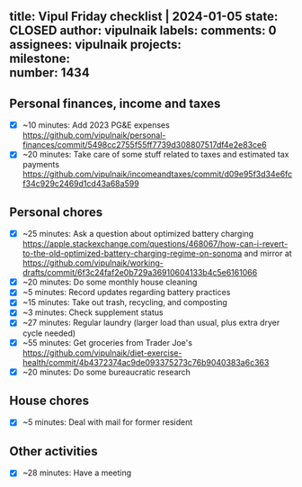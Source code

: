 title:	Vipul Friday checklist | 2024-01-05
state:	CLOSED
author:	vipulnaik
labels:	
comments:	0
assignees:	vipulnaik
projects:	
milestone:	
number:	1434
--
## Personal finances, income and taxes

- [x] ~10 minutes: Add 2023 PG&E expenses https://github.com/vipulnaik/personal-finances/commit/5498cc2755f55ff7739d308807517df4e2e83ce6
- [x] ~20 minutes: Take care of some stuff related to taxes and estimated tax payments  https://github.com/vipulnaik/incomeandtaxes/commit/d09e95f3d34e6fcf34c929c2469d1cd43a68a599

## Personal chores

- [x] ~25 minutes: Ask a question about optimized battery charging https://apple.stackexchange.com/questions/468067/how-can-i-revert-to-the-old-optimized-battery-charging-regime-on-sonoma and mirror at https://github.com/vipulnaik/working-drafts/commit/6f3c24faf2e0b729a36910604133b4c5e6161066
- [x] ~20 minutes: Do some monthly house cleaning
- [x] ~5 minutes: Record updates regarding battery practices
- [x] ~15 minutes: Take out trash, recycling, and composting
- [x] ~3 minutes: Check supplement status
- [x] ~27 minutes: Regular laundry (larger load than usual, plus extra dryer cycle needed)
- [x] ~55 minutes: Get groceries from Trader Joe's https://github.com/vipulnaik/diet-exercise-health/commit/4b4372374ac9de093375273c76b9040383a6c363
- [x] ~20 minutes: Do some bureaucratic research

## House chores

- [x] ~5 minutes: Deal with mail for former resident
## Other activities

- [x] ~28 minutes: Have a meeting
